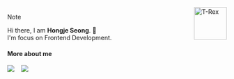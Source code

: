 <img src="https://raw.githubusercontent.com/Tarikul-Islam-Anik/Animated-Fluent-Emojis/master/Emojis/Animals/T-Rex.png" alt="T-Rex" width="75" height="75" align="right"/>

> [!note]
> Hi there, I am **Hongje Seong**. 👋      
> I'm focus on Frontend Development.

#### More about me 
<div display="flex">
  <a href="https://velog.io/@806gw" target="_blank"><img src="https://img.shields.io/badge/Velog-20C997?style=flat-square&logo=Velog&logoColor=white"></a>      
&nbsp;&nbsp;
<a href="https://hongje-dev.notion.site/064fef310ae2418fa36304d85e581085" target="_blank">
  <img src="https://img.shields.io/badge/Notion-fff?style=flat-square&logo=Notion&logoColor=black"/>
</a>
</div>
